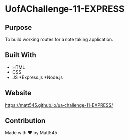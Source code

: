 # UofAChallenge-11-EXPRESS

## Purpose
To build working routes for a note taking application.

## Built With
* HTML
* CSS
* JS
*Express.js
*Node.js
## Website
https://matt545.github.io/ua-challenge-11-EXPRESS/

## Contribution
Made with :heart: by Matt545
